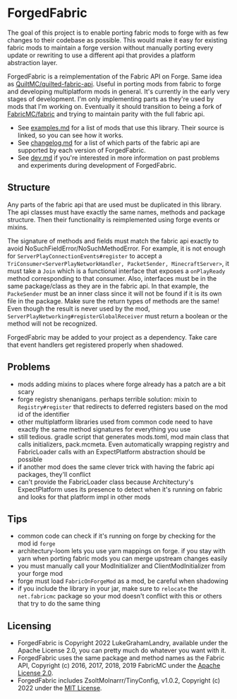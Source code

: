 # ForgedFabric

The goal of this project is to enable porting fabric mods to forge with as few changes to their codebase as possible. This would make it easy for existing fabric mods to maintain a forge version without manually porting every update or rewriting to use a different api that provides a platform abstraction layer.

ForgedFabric is a reimplementation of the Fabric API on Forge. Same idea as [QuiltMC/quilted-fabric-api](https://github.com/QuiltMC/quilted-fabric-api). 
Useful in porting mods from fabric to forge and developing multiplatform mods in general. 
It's currently in the early very stages of development. I'm only implementing parts as they're used by mods that I'm working on. 
Eventually it should transition to being a fork of [FabricMC/fabric](https://github.com/FabricMC/fabric) and trying to maintain parity with the full fabric api.

- See [examples.md](examples.md) for a list of mods that use this library. Their source is linked, so you can see how it works.
- See [changelog.md](changelog.md) for a list of which parts of the fabric api are supported by each version of ForgedFabric. 
- See [dev.md](dev.md) if you're interested in more information on past problems and experiments during development of ForgedFabric. 
 

## Structure

Any parts of the fabric api that are used must be duplicated in this library.
The api classes must have exactly the same names, methods and package structure.
Then their functionality is reimplemented using forge events or mixins.

The signature of methods and fields must match the fabric api exactly to avoid NoSuchFieldError/NoSuchMethodError.
For example, it is not enough for `ServerPlayConnectionEvents#register` to accept a `TriConsumer<ServerPlayNetworkHandler, PacketSender, MinecraftServer>`,
it must take a `Join` which is a functional interface that exposes a `onPlayReady` method corresponding to that consumer.
Also, interfaces must be in the same package/class as they are in the fabric api. In that example, the `PackeSender` must be an inner class since it will not be found if it is its own file in the package.
Make sure the return types of methods are the same! Even though the result is never used by the mod, `ServerPlayNetworking#registerGlobalReceiver` must return a boolean or the method will not be recognized. 

ForgedFabric may be added to your project as a dependency. Take care that event handlers get registered properly when shadowed. 

## Problems 

- mods adding mixins to places where forge already has a patch are a bit scary 
- forge registry shenanigans. perhaps terrible solution: mixin to `Registry#register` that redirects to deferred registers based on the mod id of the identifier  
- other multiplatform libraries used from common code need to have exactly the same method signatures for everything you use 
- still tedious. gradle script that generates mods.toml, mod main class that calls initializers, pack.mcmeta. Even automatically wrapping registry and FabricLoader calls with an ExpectPlatform abstraction should be possible
- if another mod does the same clever trick with having the fabric api packages, they'll conflict
- can't provide the FabricLoader class because Architectury's ExpectPlatform uses its presence to detect when it's running on fabric and looks for that platform impl in other mods

## Tips 

- common code can check if it's running on forge by checking for the mod id `forge`
- architectury-loom lets you use yarn mappings on forge. if you stay with yarn when porting fabric mods you can merge upstream changes easily
- you must manually call your ModInitializer and ClientModInitializer from your forge mod
- forge must load `FabricOnForgeMod` as a mod, be careful when shadowing
- if you include the library in your jar, make sure to `relocate` the `net.fabricmc` package so your mod doesn't conflict with this or others that try to do the same thing

## Licensing

- ForgedFabric is Copyright 2022 LukeGrahamLandry, available under the Apache License 2.0, you can pretty much do whatever you want with it.
- ForgedFabric uses the same package and method names as the Fabric API, Copyright (c) 2016, 2017, 2018, 2019 FabricMC under the [Apache License 2.0](https://github.com/FabricMC/fabric/blob/1.19.2/LICENSE). 
- ForgedFabric includes ZsoltMolnarrr/TinyConfig, v1.0.2, Copyright (c) 2022 under the [MIT License](https://github.com/ZsoltMolnarrr/TinyConfig/blob/be53fb3091555c09bcd59508d9be9c8b04bfba16/LICENSE).
